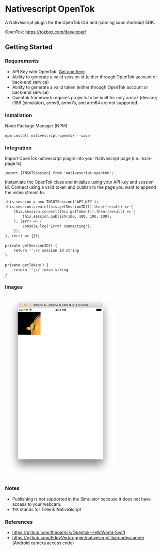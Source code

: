 # Nativescript OpenTok

A Nativescript plugin for the OpenTok iOS and (coming soon Android) SDK.

OpenTok: https://tokbox.com/developer/

## Getting Started

### Requirements
-  API Key with OpenTok. [Get one here](https://dashboard.tokbox.com/signups/new).
-  Ability to generate a valid session id (either through OpenTok account or back-end service)
-  Ability to generate a valid token (either through OpenTok account or back-end service)
-  Opentok.framework requires projects to be built for only armv7 (device); i386 (simulator), armv6, armv7s, and arm64 are not supported.

### Installation
Node Package Manager (NPM)

`npm install nativescript-opentok --save`

### Integration
Import OpenTok nativescript plugin into your Nativescript page (i.e. main-page.ts)
```
import {TNSOTSession} from 'nativescript-opentok';
```
Instantiate the OpenTok class and initialize using your API key and session id. Connect using a valid token and publish to the page you want to append the video stream to. 
```
this.session = new TNSOTSession('API_KEY');
this.session.create(this.getSessionID()).then((result) => {
    this.session.connect(this.getToken()).then((result) => {
        this.session.publish(100, 100, 100, 100);
    }, (err) => {
        console.log('Error connecting');
    });
}, (err) => {});

private getSessionID() {
    return '';// session id string
}

private getToken() {
    return '';// token string
}
```

### Images

![alt text](resources/example.png "Example OpenTok ")

### Notes
- Publishing is not supported in the Simulator because it does not have access to your webcam.
- `TNS` stands for **T**elerik **N**ative**S**cript

### References
- https://github.com/thepatrick/Opentok-HelloWorld-Swift
- https://github.com/EddyVerbruggen/nativescript-barcodescanner (Android camera access code)
